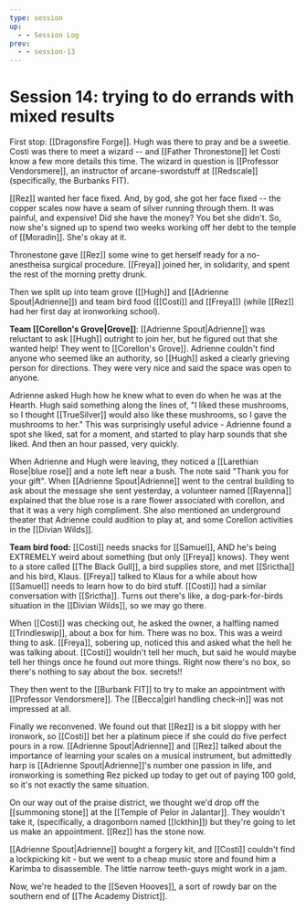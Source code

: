 ```yaml
---
type: session
up:
  - - Session Log
prev:
  - - session-13
---
```


# Session 14: trying to do errands with mixed results

First stop: [[Dragonsfire Forge]]. Hugh was there to pray and be a sweetie. Costi was there to meet a wizard -- and [[Father Thronestone]] let Costi know a few more details this time. The wizard in question is [[Professor Vendorsmere]], an instructor of arcane-swordstuff at [[Redscale]] (specifically, the Burbanks FIT). 

[[Rez]] wanted her face fixed. And, by god, she got her face fixed -- the copper scales now have a seam of silver running through them. It was painful, and expensive! Did she have the money? You bet she didn't. So, now she's signed up to spend two weeks working off her debt to the temple of [[Moradin]]. She's okay at it. 

Thronestone gave [[Rez]] some wine to get herself ready for a no-anestheisa surgical procedure. [[Freya]] joined her, in solidarity, and spent the rest of the morning pretty drunk.

Then we split up into team grove ([[Hugh]] and [[Adrienne Spout|Adrienne]]) and team bird food ([[Costi]] and [[Freya]]) (while [[Rez]] had her first day at ironworking school). 

**Team [[Corellon's Grove|Grove]]**: [[Adrienne Spout|Adrienne]] was reluctant to ask [[Hugh]] outright to join her, but he figured out that she wanted help! They went to [[Corellon's Grove]]. Adrienne couldn't find anyone who seemed like an authority, so [[Hugh]] asked a clearly grieving person for directions. They were very nice and said the space was open to anyone.

Adrienne asked Hugh how he knew what to even do when he was at the Hearth. Hugh said something along the lines of, "I liked these mushrooms, so I thought [[TrueSilver]] would also like these mushrooms, so I gave the mushrooms to her." This was surprisingly useful advice - Adrienne found a spot she liked, sat for a moment, and started to play harp sounds that she liked. And then an hour passed, very quickly. 

When Adrienne and Hugh were leaving, they noticed a [[Larethian Rose|blue rose]] and a note left near a bush. The note said "Thank you for your gift". When [[Adrienne Spout|Adrienne]] went to the central building to ask about the message she sent yesterday, a volunteer named [[Rayenna]] explained that the blue rose is a rare flower associated with corellon, and that it was a very high compliment. She also mentioned an underground theater that Adrienne could audition to play at, and some Corellon activities in the [[Divian Wilds]].

**Team bird food:** [[Costi]] needs snacks for [[Samuel]], AND he's being EXTREMELY weird about something (but only [[Freya]] knows). They went to a store called [[The Black Gull]], a bird supplies store, and met [[Srictha]] and his bird, Klaus. [[Freya]] talked to Klaus for a while about how [[Samuel]] needs to learn how to do bird stuff. [[Costi]] had a similar conversation with [[Srictha]]. Turns out there's like, a dog-park-for-birds situation in the [[Divian Wilds]], so we may go there. 

When [[Costi]] was checking out, he asked the owner, a halfling named [[Trindleswip]], about a box for him. There was no box. This was a weird thing to ask. [[Freya]], sobering up, noticed this and asked what the hell he was talking about. [[Costi]] wouldn't tell her much, but said he would maybe tell her things once he found out more things. Right now there's no box, so there's nothing to say about the box. secrets!! 

They then went to the [[Burbank FIT]] to try to make an appointment with [[Professor Vendorsmere]]. The [[Becca|girl handling check-in]] was not impressed at all. 

Finally we reconvened. We found out that [[Rez]] is a bit sloppy with her ironwork, so [[Costi]] bet her a platinum piece if she could do five perfect pours in a row. [[Adrienne Spout|Adrienne]] and [[Rez]] talked about the importance of learning your scales on a musical instrument, but admittedly harp is [[Adrienne Spout|Adrienne]]'s number one passion in life, and ironworking is something Rez picked up today to get out of paying 100 gold, so it's not exactly the same situation. 

On our way out of the praise district, we thought we'd drop off the [[summoning stone]] at the [[Temple of Pelor in Jalantar]]. They wouldn't take it, (specifically, a dragonborn named [[Ickthin]]) but they're going to let us make an appointment. [[Rez]] has the stone now.

[[Adrienne Spout|Adrienne]] bought a forgery kit, and [[Costi]] couldn't find a lockpicking kit - but we went to a cheap music store and found him a Karimba to disassemble. The little narrow teeth-guys might work in a jam.

Now, we're headed to the [[Seven Hooves]], a sort of rowdy bar on the southern end of  [[The Academy District]]. 
